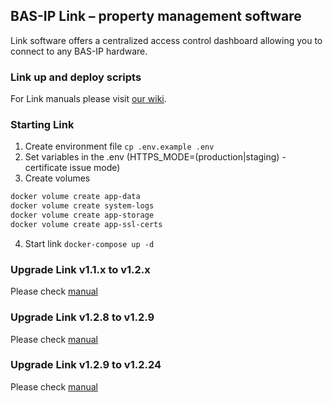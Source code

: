 ## BAS-IP Link – property management software

Link software offers a centralized access control dashboard allowing you to connect to any BAS-IP hardware.


### Link up and deploy scripts

For Link manuals please visit [our wiki]([https://wiki.bas-ip.com/basiplink/ru/bas-ip-link-2753556.html](https://wiki.bas-ip.com/basiplinken)).

### Starting Link
1. Create environment file `cp .env.example .env`
2. Set variables in the .env (HTTPS_MODE=(production|staging) - certificate issue mode)
3. Create volumes 
```bash
docker volume create app-data
docker volume create system-logs
docker volume create app-storage
docker volume create app-ssl-certs
```
4. Start link `docker-compose up -d`

### Upgrade Link v1.1.x to v1.2.x

Please check [manual](./upgrade-link-v1.1.x)

### Upgrade Link v1.2.8 to v1.2.9

Please check [manual](./upgrade-link-v1.2.8-v1.2.9)

### Upgrade Link v1.2.9 to v1.2.24

Please check [manual](./upgrade-link-v1.2.9-v1.2.24)
